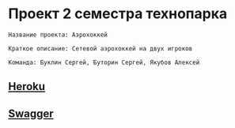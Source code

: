 # Проект 2 семестра технопарка
    Название проекта: Аэрохоккей 

    Краткое описание: Сетевой аэрохоккей на двух игроков

    Команда: Буклин Сергей, Буторин Сергей, Якубов Алексей
    
## [Heroku](https://fastball-backend.herokuapp.com)
## [Swagger](https://app.swaggerhub.com/api/serbut/AerohockeyAPI/1.0.0)
